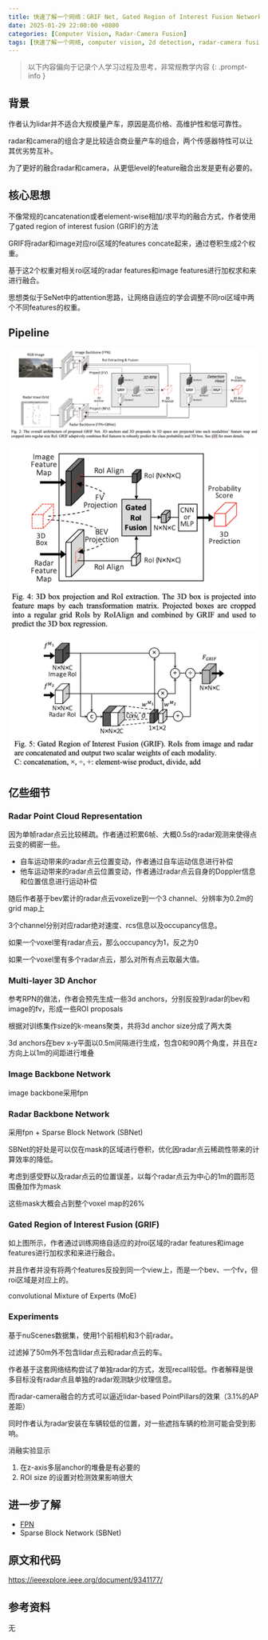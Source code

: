 ```yaml
---
title: 快速了解一个网络：GRIF Net, Gated Region of Interest Fusion Network for Robust 3D Object Detection from Radar Point Cloud and Monocular Image
date: 2025-01-29 22:00:00 +0800
categories: [Computer Vision, Radar-Camera Fusion]
tags: [快速了解一个网络, computer vision, 2d detection, radar-camera fusion, grif net]
---
```


> 以下内容偏向于记录个人学习过程及思考，非常规教学内容
{: .prompt-info }

## 背景

作者认为lidar并不适合大规模量产车，原因是高价格、高维护性和低可靠性。

radar和camera的组合才是比较适合商业量产车的组合，两个传感器特性可以让其优劣势互补。

为了更好的融合radar和camera，从更低level的feature融合出发是更有必要的。

## 核心思想

不像常规的cancatenation或者element-wise相加/求平均的融合方式，作者使用了gated region of interest fusion (GRIF)的方法

GRIF将radar和image对应roi区域的features concate起来，通过卷积生成2个权重。

基于这2个权重对相关roi区域的radar features和image features进行加权求和来进行融合。

思想类似于SeNet中的attention思路，让网络自适应的学会调整不同roi区域中两个不同features的权重。

## Pipeline

![grif-pipeline](assets/img/grif-pipeline.png)

![grif-roi-extraction](assets/img/grif-roi-extraction.png)

![grif-block](assets/img/grif-block.png)

## 亿些细节

### Radar Point Cloud Representation

因为单帧radar点云比较稀疏。作者通过积累6帧、大概0.5s的radar观测来使得点云变的稠密一些。

- 自车运动带来的radar点云位置变动，作者通过自车运动信息进行补偿
- 他车运动带来的radar点云位置变动，作者通过radar点云自身的Doppler信息和位置信息进行运动补偿

随后作者基于bev累计的radar点云voxelize到一个3 channel、分辨率为0.2m的grid map上

3个channel分别对应radar绝对速度、rcs信息以及occupancy信息。

如果一个voxel里有radar点云，那么occupancy为1，反之为0

如果一个voxel里有多个radar点云，那么对所有点云取最大值。

### Multi-layer 3D Anchor

参考RPN的做法，作者会预先生成一些3d anchors，分别反投到radar的bev和image的fv，形成一些ROI proposals

根据对训练集作size的k-means聚类，共将3d anchor size分成了两大类

3d anchors在bev x-y平面以0.5m间隔进行生成，包含0和90两个角度，并且在z方向上以1m的间距进行堆叠

### Image Backbone Network

image backbone采用fpn

### Radar Backbone Network

采用fpn + Sparse Block Network (SBNet)

SBNet的好处是可以仅在mask的区域进行卷积，优化因radar点云稀疏性带来的计算效率的降低。

考虑到感受野以及radar点云的位置误差，以每个radar点云为中心的1m的圆形范围叠加作为mask

这些mask大概会占到整个voxel map的26%

### Gated Region of Interest Fusion (GRIF)

如上图所示，作者通过训练网络自适应的对roi区域的radar features和image features进行加权求和来进行融合。

并且作者并没有将两个features反投到同一个view上，而是一个bev、一个fv，但roi区域是对应上的。

convolutional Mixture of Experts (MoE)

### Experiments

基于nuScenes数据集，使用1个前相机和3个前radar。

过滤掉了50m外不包含lidar点云和radar点云的车。

作者基于这套网络结构尝试了单独radar的方式，发现recall较低。作者解释是很多目标没有radar点且单独的radar观测缺少纹理信息。

而radar-camera融合的方式可以逼近lidar-based PointPillars的效果（3.1%的AP差距）

同时作者认为radar安装在车辆较低的位置，对一些遮挡车辆的检测可能会受到影响。

消融实验显示

1. 在z-axis多层anchor的堆叠是有必要的
2. ROI size 的设置对检测效果影响很大

## 进一步了解

- [FPN](https://yinghao.info/posts/fpn/)
- Sparse Block Network (SBNet)

## 原文和代码

<https://ieeexplore.ieee.org/document/9341177/>

## 参考资料

无
